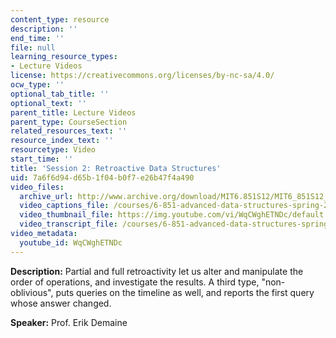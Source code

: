 ```yaml
---
content_type: resource
description: ''
end_time: ''
file: null
learning_resource_types:
- Lecture Videos
license: https://creativecommons.org/licenses/by-nc-sa/4.0/
ocw_type: ''
optional_tab_title: ''
optional_text: ''
parent_title: Lecture Videos
parent_type: CourseSection
related_resources_text: ''
resource_index_text: ''
resourcetype: Video
start_time: ''
title: 'Session 2: Retroactive Data Structures'
uid: 7a6f6d94-d65b-1f04-b0f7-e26b47f4a490
video_files:
  archive_url: http://www.archive.org/download/MIT6.851S12/MIT6_851S12_lec02_300k.mp4
  video_captions_file: /courses/6-851-advanced-data-structures-spring-2012/7e882131f9445ce696762ad3dc1fd052_WqCWghETNDc.vtt
  video_thumbnail_file: https://img.youtube.com/vi/WqCWghETNDc/default.jpg
  video_transcript_file: /courses/6-851-advanced-data-structures-spring-2012/ca7b65edbee1b231cfdc3f9261548f73_WqCWghETNDc.pdf
video_metadata:
  youtube_id: WqCWghETNDc
---
```


**Description:** Partial and full retroactivity let us alter and manipulate the order of operations, and investigate the results. A third type, "non-oblivious", puts queries on the timeline as well, and reports the first query whose answer changed.

**Speaker:** Prof. Erik Demaine

